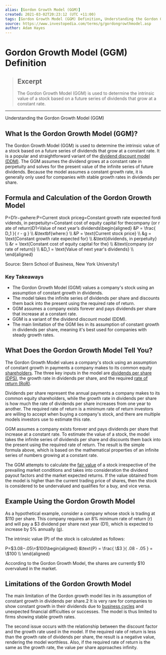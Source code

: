 ```yaml
---
alias: [Gordon Growth Model (GGM)]
created: 2021-03-02T20:23:12 (UTC +11:00)
tags: [Gordon Growth Model (GGM) Definition, Understanding the Gordon Growth Model (GGM)]
source: https://www.investopedia.com/terms/g/gordongrowthmodel.asp
author: Adam Hayes
---
```


# Gordon Growth Model (GGM) Definition

> ## Excerpt
> The Gordon Growth Model (GGM) is used to determine the intrinsic value of a stock based on a future series of dividends that grow at a constant rate.

---

Understanding the Gordon Growth Model (GGM)
## What Is the Gordon Growth Model (GGM)?

The Gordon Growth Model (GGM) is used to determine the intrinsic value of a stock based on a future series of dividends that grow at a constant rate. It is a popular and straightforward variant of the [dividend discount model (DDM)](https://www.investopedia.com/terms/d/ddm.asp). The GGM assumes the dividend grows at a constant rate in perpetuity and solves for the present value of the infinite series of future dividends. Because the model assumes a constant growth rate, it is generally only used for companies with stable growth rates in dividends per share.

## Formula and Calculation of the Gordon Growth Model

P\=D1r−gwhere:P\=Current stock priceg\=Constant growth rate expected fordividends, in perpetuityr\=Constant cost of equity capital for thecompany (or rate of return)D1\=Value of next year’s dividends\\begin{aligned} &P = \\frac{ D\_1 }{ r - g } \\\\ &\\textbf{where:} \\\\ &P = \\text{Current stock price} \\\\ &g = \\text{Constant growth rate expected for} \\\\ &\\text{dividends, in perpetuity} \\\\ &r = \\text{Constant cost of equity capital for the} \\\\ &\\text{company (or rate of return)} \\\\ &D\_1 = \\text{Value of next year's dividends} \\\\ \\end{aligned}

Source: Stern School of Business, New York University1

### Key Takeaways

-   The Gordon Growth Model (GGM) values a company's stock using an assumption of constant growth in dividends.
-   The model takes the infinite series of dividends per share and discounts them back into the present using the required rate of return.
-   GGM assumes a company exists forever and pays dividends per share that increase at a constant rate.
-   GGM is a variant of the dividend discount model (DDM).
-   The main limitation of the GGM lies in its assumption of constant growth in dividends per share, meaning it's best used for companies with steady growth rates.

## What Does the Gordon Growth Model Tell You?

The Gordon Growth Model values a company's stock using an assumption of constant growth in payments a company makes to its common equity [shareholders](https://www.investopedia.com/terms/s/shareholder.asp). The three key inputs in the model are [dividends per share (DPS)](https://www.investopedia.com/terms/d/dividend-per-share.asp), the growth rate in dividends per share, and the required [rate of return (RoR)](https://www.investopedia.com/terms/r/rateofreturn.asp).

Dividends per share represent the annual payments a company makes to its common equity shareholders, while the growth rate in dividends per share is how much the rate of dividends per share increases from one year to another. The required rate of return is a minimum rate of return investors are willing to accept when buying a company's stock, and there are multiple models investors use to estimate this rate.

GGM assumes a company exists forever and pays dividends per share that increase at a constant rate. To estimate the value of a stock, the model takes the infinite series of dividends per share and discounts them back into the present using the required rate of return. The result is the simple formula above, which is based on the mathematical properties of an infinite series of numbers growing at a constant rate.

The GGM attempts to calculate the [fair value](https://www.investopedia.com/terms/f/fairvalue.asp) of a stock irrespective of the prevailing market conditions and takes into consideration the dividend payout factors and the market expected returns. If the value obtained from the model is higher than the current trading price of shares, then the stock is considered to be undervalued and qualifies for a buy, and vice versa.

## Example Using the Gordon Growth Model

As a hypothetical example, consider a company whose stock is trading at $110 per share. This company requires an 8% minimum rate of return (r) and will pay a $3 dividend per share next year (D1), which is expected to increase by 5% annually (g).

The intrinsic value (P) of the stock is calculated as follows:

P\=$3.08−.05\=$100\\begin{aligned} &\\text{P} = \\frac{ \\$3 }{ .08 - .05 } = \\$100 \\\\ \\end{aligned}

According to the Gordon Growth Model, the shares are currently $10 overvalued in the market.

## Limitations of the Gordon Growth Model

The main limitation of the Gordon growth model lies in its assumption of constant growth in dividends per share.2 It is very rare for companies to show constant growth in their dividends due to [business cycles](https://www.investopedia.com/terms/b/businesscycle.asp) and unexpected financial difficulties or successes. The model is thus limited to firms showing stable growth rates.

The second issue occurs with the relationship between the discount factor and the growth rate used in the model. If the required rate of return is less than the growth rate of dividends per share, the result is a negative value, rendering the model worthless. Also, if the required rate of return is the same as the growth rate, the value per share approaches infinity.
